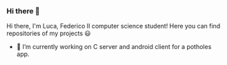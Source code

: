 ### Hi there 👋
Hi there, I'm Luca, Federico II computer science student! Here you can find repositories of my projects 😃

- 🔭 I’m currently working on C server and android client for a potholes app.

<!--
**Luca-Bianco/Luca-Bianco** is a ✨ _special_ ✨ repository because its `README.md` (this file) appears on your GitHub profile.

Here are some ideas to get you started:

- 🔭 I’m currently working on ...
- 🌱 I’m currently learning ...
- 👯 I’m looking to collaborate on ...
- 🤔 I’m looking for help with ...
- 💬 Ask me about ...
- 📫 How to reach me: ...
- 😄 Pronouns: ...
- ⚡ Fun fact: ...
-->
